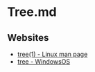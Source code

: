 # Tree.md

## Websites

* [tree(1) - Linux man page](https://linux.die.net/man/1/tree)
* [tree - WindowsOS](https://learn.microsoft.com/en-us/windows-server/administration/windows-commands/tree)
